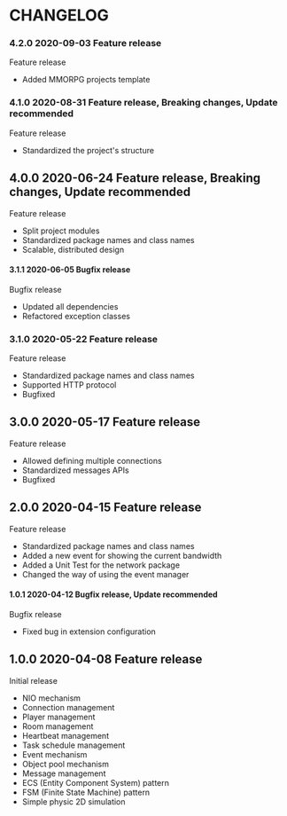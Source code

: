 # CHANGELOG

### 4.2.0 2020-09-03 Feature release
Feature release
- Added MMORPG projects template

### 4.1.0 2020-08-31 Feature release, Breaking changes, Update recommended
Feature release
- Standardized the project's structure

## 4.0.0 2020-06-24 Feature release, Breaking changes, Update recommended
Feature release
- Split project modules
- Standardized package names and class names
- Scalable, distributed design

#### 3.1.1 2020-06-05 Bugfix release
Bugfix release
- Updated all dependencies
- Refactored exception classes

### 3.1.0 2020-05-22 Feature release
Feature release
- Standardized package names and class names
- Supported HTTP protocol
- Bugfixed

## 3.0.0 2020-05-17 Feature release
Feature release
- Allowed defining multiple connections
- Standardized messages APIs
- Bugfixed

## 2.0.0 2020-04-15 Feature release
Feature release
- Standardized package names and class names
- Added a new event for showing the current bandwidth
- Added a Unit Test for the network package
- Changed the way of using the event manager

#### 1.0.1 2020-04-12 Bugfix release, Update recommended
Bugfix release
- Fixed bug in extension configuration

## 1.0.0 2020-04-08 Feature release
Initial release
- NIO mechanism
- Connection management
- Player management
- Room management
- Heartbeat management
- Task schedule management
- Event mechanism
- Object pool mechanism
- Message management
- ECS (Entity Component System) pattern
- FSM (Finite State Machine) pattern
- Simple physic 2D simulation
